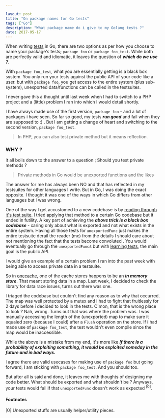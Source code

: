 ```yaml
---

layout: post
title: "On package names for Go tests"
tags: ["Go"]
description: "What package name do i give to my Golang tests ?"
date: 2017-05-17
---
```


When writing [tests](/blog/2017/04/08/testing-http-handlers-go/) in Go, there are two options as per how you choose to name your package's tests; `package foo` or `package foo_test`.
While both are perfectly valid and idiomatic, it leaves the question of ___which do we use ?___.

With `package foo_test`, what you are essentially getting is a black box system.
You only run your tests against the public API of your code like a user. but with `package foo`, you get access to the entire system (plus sub-system),
unexported data/functions can be called in the testsuites.

I never gave this a thought until last week when I had to switch to a PHP project and a (little) problem I ran into which I would detail shortly.

I have always made use of the first version, `package foo` - and a lot of packages i have seen. So far so good,
my tests ___run good___ and fail when they are supposed to :) . But I am getting a change of heart and switching to the second version, `package foo_test`.

> In PHP, you can also test private method but it means reflection.

### WHY ?

It all boils down to the answer to a question ; Should you test private methods ?

> Private methods in Go would be unexported functions and the likes

The answer for me has always been NO and that has reflected in my testsuites for other languages I write.
But in Go, I was doing the exact opposite. I thought it was one of the ways in which Go differs from other languages but I was wrong.

One of the way I get accustomed to a new codebase is by [reading through it's test suite](/blog/2017/01/21/never-underestimate-a-broken-testsuite/). I tried applying that method to a certain Go codebase but it ended in futility.
A key part of achieving the ___above trick is a black box codebase___ - caring only about what is exported and not what exists in the entire system.
Having all those tests for `unexportedFunc` just makes the entire testsuite derail the reader (me) from the details I should care about not mentioning the fact that the tests become convoluted .
You would eventually go through the `unexportedFunc`s but with [learning tests](/blog/2017/01/21/never-underestimate-a-broken-testsuite/), the main goal is the public API.

I would give an example of a certain problem I ran into the past week with being able to access private data in a testsuite.

So in [onecache](https://github.com/adelowo), one of the cache stores happens to be an ___in memory store___.
That meant storing data in a map. Last week, I decided to check the library for data race issues, turns out there was one.

I triaged the codebase but couldn't find any reason as to why that occurred.
The map was well protected by a mutex and i had to fight that fruitlessly for 2 days before i decided to look in the tests.
C'mon, that is the wrong place to look ? Nah, wrong. Turns out that was where the problem was.
I was manually accessing the length of the (unexported) map to make sure it equaled zero (because I could) after a `Flush` operation on the store.
If i had made use of `package foo_test`, the test wouldn't even compile since the map would be inaccessible.

While the above is a mistake from my end, it's more like ___If there is a probability of exploiting something,
it would be exploited someday in the future and in bad ways.___

I agree there are valid usecases for making use of `package foo` but going forward, I am sticking with `package foo_test`. And you should too.

But after all is said and done, it leaves me with thoughts of designing my code better.
What should be exported and what shouldn't be ? Anyways, your tests would fail if that `unexportedFunc` doesn't work as expected <sup>[0]</sup>.

#### Footnotes

[0] Unexported stuffs are usually helper/utility pieces.


